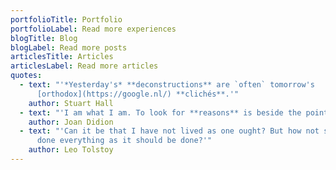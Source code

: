 ```yaml
---
portfolioTitle: Portfolio
portfolioLabel: Read more experiences
blogTitle: Blog
blogLabel: Read more posts
articlesTitle: Articles
articlesLabel: Read more articles
quotes:
  - text: "'*Yesterday's* **deconstructions** are `often` tomorrow's
      [orthodox](https://google.nl/) **clichés**.'"
    author: Stuart Hall
  - text: "'I am what I am. To look for **reasons** is beside the point.'"
    author: Joan Didion
  - text: "'Can it be that I have not lived as one ought? But how not so, when I've
      done everything as it should be done?'"
    author: Leo Tolstoy
---
```


